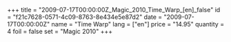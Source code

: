 +++
title = "2009-07-17T00:00:00Z_Magic_2010_Time_Warp_[en]_false"
id = "f21c7628-0571-4c09-8763-8e434e5e87d2"
date = "2009-07-17T00:00:00Z"
name = "Time Warp"
lang = ["en"]
price = "14.95"
quantity = 4
foil = false
set = "Magic 2010"
+++
